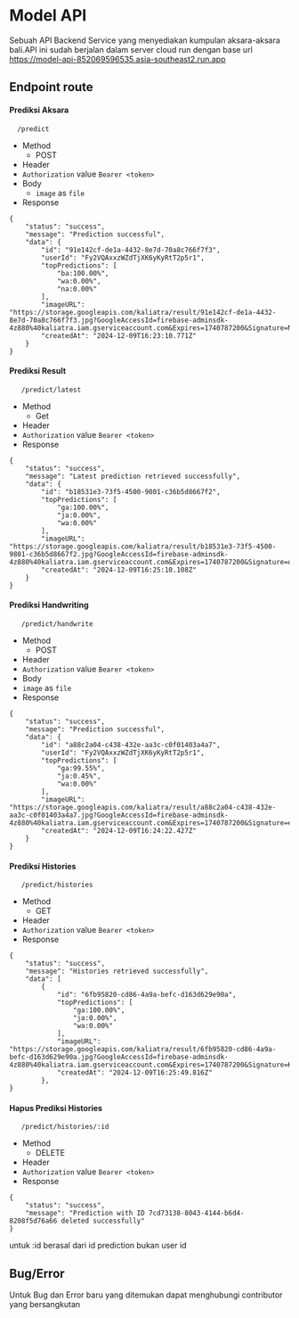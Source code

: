 
# Model API

Sebuah API Backend Service yang menyediakan kumpulan aksara-aksara bali.API ini sudah berjalan dalam server cloud run dengan base url https://model-api-852069596535.asia-southeast2.run.app

## Endpoint route 




#### Prediksi Aksara 

```http
  /predict
```
- Method
  - POST
-  Header
  - ```Authorization``` value ```Bearer <token>```
- Body
  - ```image``` as ```file```
- Response
```
{
    "status": "success",
    "message": "Prediction successful",
    "data": {
        "id": "91e142cf-de1a-4432-8e7d-70a8c766f7f3",
        "userId": "Fy2VQAxxzWZdTjXK6yKyRtT2p5r1",
        "topPredictions": [
            "ba:100.00%",
            "wa:0.00%",
            "na:0.00%"
        ],
        "imageURL": "https://storage.googleapis.com/kaliatra/result/91e142cf-de1a-4432-8e7d-70a8c766f7f3.jpg?GoogleAccessId=firebase-adminsdk-4z880%40kaliatra.iam.gserviceaccount.com&Expires=1740787200&Signature=N8SzbVQ5KLQzD%2F0oltUNgwon%2FGzko88kcHjjoIV2EcA%2BrgC853yk5G3YDMDfviXyLn56ANcsDV7m90d3%2BzeCZzMMHaYJK7H7JMvZPGazEBqQQO3FiFyMnRwEhYl0ReZ1e31rNng1cBXY6SMLZMckqs7P7DF3MERtWGxt0ibELHupCqUnEXmlVAVPnU6I0ZkXWbAvHyhyR2FTFg2CA0dYgKTHE7wF40gvTR%2BI1pMeMTubJoMzH9UV7NfnlyXcF3Ueer4kfnQVBp%2FZe0lI4BAhH2LQ%2B7NfSC4j9X5nLuheyf24J4I58Tgf9EubGiEIbW87zmIrjxkm60%2BC3H56xKI6Gw%3D%3D",
        "createdAt": "2024-12-09T16:23:10.771Z"
    }
}
```
#### Prediksi Result

```http
   /predict/latest
```
- Method
  - Get
-  Header
  - ```Authorization``` value ```Bearer <token>```
- Response
```
{
    "status": "success",
    "message": "Latest prediction retrieved successfully",
    "data": {
        "id": "b18531e3-73f5-4500-9801-c36b5d8667f2",
        "topPredictions": [
            "ga:100.00%",
            "ja:0.00%",
            "wa:0.00%"
        ],
        "imageURL": "https://storage.googleapis.com/kaliatra/result/b18531e3-73f5-4500-9801-c36b5d8667f2.jpg?GoogleAccessId=firebase-adminsdk-4z880%40kaliatra.iam.gserviceaccount.com&Expires=1740787200&Signature=oP%2FG3nn7SRLjNScp6JbENwMuwfWCjHsJ2VjV9bU7Q6%2FG19yzYf0r6lqZt2%2Fde3cObdBwI43uITYucPUgk1cIozr9yQgu9bFRAaj8zi4J%2F%2FsAh3t7JNpHHqsoBmXDzYNBYs6kxKMK1xpkRJai0dRPGGZPlPUyJeovl9qXE7dyIxQFBirZkNCGj%2FcVqI9SDPeLLwPb702WbvYb9P%2BfYFr7pFtsTmUC%2B5TurEkzCSa4wk49yKpY9Mhtqu%2FCmkmnmpx66woFBeakuB0dtc1ZxdEiGiz7xZU6JtxoKilkmCoFpSQUMrFSqGnC4V0lXbZOc%2F9brsWLzqFv0bRd8RnkzUGuCw%3D%3D",
        "createdAt": "2024-12-09T16:25:10.108Z"
    }
}
```
#### Prediksi Handwriting

```http
   /predict/handwrite
```
- Method
  - POST
-  Header
  - ```Authorization``` value ```Bearer <token>```
-  Body
  - ```image``` as ```file```
- Response
```
{
    "status": "success",
    "message": "Prediction successful",
    "data": {
        "id": "a88c2a04-c438-432e-aa3c-c0f01403a4a7",
        "userId": "Fy2VQAxxzWZdTjXK6yKyRtT2p5r1",
        "topPredictions": [
            "ga:99.55%",
            "ja:0.45%",
            "wa:0.00%"
        ],
        "imageURL": "https://storage.googleapis.com/kaliatra/result/a88c2a04-c438-432e-aa3c-c0f01403a4a7.jpg?GoogleAccessId=firebase-adminsdk-4z880%40kaliatra.iam.gserviceaccount.com&Expires=1740787200&Signature=eoOMabQzi0Z03vNPeZS9i3KOwQ285nuZW0idHoTXgevsKm%2FM9viGv7IfLz9dCN5WNevCGgso4YrA8tS3mAJUY2aMifKdqgrmpaUNI8Ejzzhqh2%2FJt29%2B%2FD74LIeWH1Y%2FPGnBd6e3RXVcNZjJ5AbHT0EOvemZ8J4nUZ2dG3fejcaj4jio4DlkpqV9xcLk2v1rPbum5yDtM1dCfxMAh4K07L9k9VA36WGM%2BIcXQq%2F24IY7MXzXASUmoaSHCo1%2Bxyc0ydEmkJ%2BZidVOpKl6winnwvlMZv9odgUDcpQtI207rOvJmQak8yrR%2BWjxM%2FTAPV0BKnUCs8ilsUk1Byts6LHYjw%3D%3D",
        "createdAt": "2024-12-09T16:24:22.427Z"
    }
}
```
#### Prediksi Histories

```http
   /predict/histories
```
- Method
  - GET
-  Header
  - ```Authorization``` value ```Bearer <token>```
- Response
```
{
    "status": "success",
    "message": "Histories retrieved successfully",
    "data": [
        {
            "id": "6fb95820-cd86-4a9a-befc-d163d629e90a",
            "topPredictions": [
                "ga:100.00%",
                "ja:0.00%",
                "wa:0.00%"
            ],
            "imageURL": "https://storage.googleapis.com/kaliatra/result/6fb95820-cd86-4a9a-befc-d163d629e90a.jpg?GoogleAccessId=firebase-adminsdk-4z880%40kaliatra.iam.gserviceaccount.com&Expires=1740787200&Signature=KbuR08P00pIeEk7ec0DKnl1c3qjpdnzP3X%2F2zpH3%2BmpIBd2he2p23IYboZ1aY%2FvI50BRv%2BWn%2Bq%2F2VlIf3lcc8GH6kc7pD2qcO7%2BssFOmqjk3GDF3UhFiH17lnlgYRMXSxfw40NRspv7bTJ346BnLhV%2BNx2BwJO7CeJ3zNmPfqV9ENuH8QO89dPpzp8M4xrXxhbJz8E3Z3PEwGwB2W4c3LE%2FbwBrDz6UP2daCTWPVTlE9uVmUyflzMT0kwdeX9UiODQQR%2Fi6juJ9iuwpyaPqIvAkVDsfGcWyJI4Xx5FADjO58JYBvR%2BkB0Ded7bhbDDEInSce1kYXo6DW8FhXj7lkUQ%3D%3D",
            "createdAt": "2024-12-09T16:25:49.816Z"
        },
}
```
#### Hapus Prediksi Histories

```http
   /predict/histories/:id
```
- Method
  - DELETE
-  Header
  - ```Authorization``` value ```Bearer <token>```
- Response
```
{
    "status": "success",
    "message": "Prediction with ID 7cd73138-8043-4144-b6d4-8208f5d76a66 deleted successfully"
}
```
untuk :id berasal dari id prediction bukan user id


## Bug/Error

Untuk Bug dan Error baru yang ditemukan dapat menghubungi contributor yang bersangkutan

